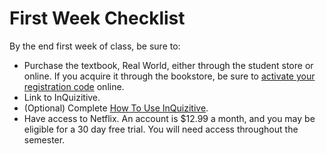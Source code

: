 # First Week Checklist


By the end first week of class, be sure to:

- Purchase the textbook, Real World, either through the student store or online. If you acquire it through the bookstore, be sure to [activate your registration code](https://digital.wwnorton.com/realworld7) online. 
- Link to InQuizitive.
- (Optional) Complete [How To Use InQuizitive](https://ncia.wwnorton.com/111835).
- Have access to Netflix. An account is $12.99 a month, and you may be eligible for a 30 day free trial. You will need access throughout the semester.
